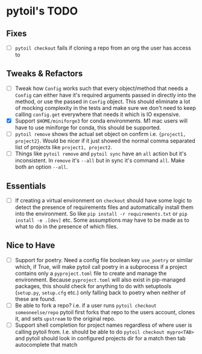 # pytoil's TODO

## Fixes

- [ ] `pytoil checkout` fails if cloning a repo from an org the user has access to

## Tweaks & Refactors

- [ ] Tweak how `Config` works such that every object/method that needs a `Config` can either have it's required arguments passed in directly into the method, or use the passed in `Config` object. This should eliminate a lot of mocking complexity in the tests and make sure we don't need to keep calling `config.get` everywhere that needs it which is IO expensive.
- [x] Support `$HOME/miniforge3` for conda environments. M1 mac users will have to use miniforge for conda, this should be supported.
- [ ] `pytoil remove` shows the actual set object on confirm i.e. `{project1, project2}`. Would be nicer if it just showed the normal comma separated list of projects like `project1, project2`.
- [ ] Things like `pytoil remove` and `pytoil sync` have an `all` action but it's inconsistent. In `remove` it's `--all` but in sync it's command `all`. Make both an option `--all`.

## Essentials

- [ ] If creating a virtual environment on `checkout` should have some logic to detect the presence of requirements files and automatically install them into the environment. So like `pip install -r requirements.txt` or `pip install -e .[dev]` etc. Some assumptions may have to be made as to what to do in the presence of which files.

## Nice to Have

- [ ] Support for poetry. Need a config file boolean key `use_poetry` or similar which, if True, will make pytoil call poetry in a subprocess if a project contains only a `pyproject.toml` file to create and manage the environment. Because `pyproject.toml` will also exist in pip-managed packages, this should check for anything to do with setuptools (`setup.py`, `setup.cfg` etc.) only falling back to poetry when neither of these are found.
- [ ] Be able to fork a repo? i.e. if a user runs `pytoil checkout someoneelse/repo` pytoil first forks that repo to the users account, clones it, and sets `upstream` to the original repo.
- [ ] Support shell completion for project names regardless of where user is calling pytoil from. I.e. should be able to do `pytoil checkout mypro<TAB>` and pytoil should look in configured projects dir for a match then tab autocomplete that match
